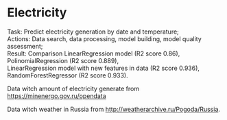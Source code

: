 # Electricity
Task: Predict electricity generation by date and temperature;  
Actions: Data search, data processing, model building, model quality assessment;  
Result: Сomparison LinearRegression model (R2 score 0.86),   
PolinomialRegression (R2 score 0.889),   
LinearRegression model with new features in data (R2 score 0.936),  
RandomForestRegressor (R2 score 0.933).  

Data witch amount of electricity generate from https://minenergo.gov.ru/opendata  

Data witch weather in Russia from http://weatherarchive.ru/Pogoda/Russia.
